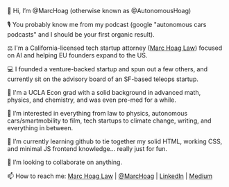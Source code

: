 👋 Hi, I’m @MarcHoag (otherwise known as @AutonomousHoag)

🎙 You probably know me from my podcast (google "autonomous cars podcasts" and I should be your first organic result).

⚖️ I'm a California-licensed tech startup attorney ([Marc Hoag Law](https://marchoaglaw.com)) focused on AI and helping EU founders expand to the US.

💻 I founded a venture-backed startup and spun out a few others, and currently sit on the advisory board of an SF-based teleops startup.

🧸 I'm a UCLA Econ grad with a solid background in advanced math, physics, and chemistry, and was even pre-med for a while.

👀 I’m interested in everything from law to physics, autonomous cars/smartmobility to film, tech startups to climate change, writing, and everything in between.

🌱 I’m currently learning github to tie together my solid HTML, working CSS, and minimal JS frontend knowledge... really just for fun.

💞️ I’m looking to collaborate on anything.

📫 How to reach me: [Marc Hoag Law](https://marchoaglaw.com) | [@MarcHoag](https://twitter.com/marchoag) | [LinkedIn](https://linkedin.com/in/marchoag) | [Medium](https://marchoag.medium.com)

<!---
marchoag/marchoag is a ✨ special ✨ repository because its `README.md` (this file) appears on your GitHub profile.
You can click the Preview link to take a look at your changes.
--->
